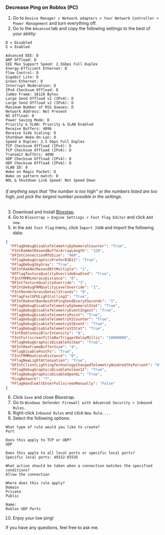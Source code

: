 ### Decrease Ping on Roblox (PC)

1. Go to `Device Manager > Network adapters > Your Network Controller > Power Management` and turn everything off.
2. Go to the `Advanced` tab and copy the following settings to the best of your ability:
```
D = Disabled
E = Enabled

Advanced EEE: D
ARP Offload: D
EEE Max Support Speed: 2.5Gbps Full Duplex
Energy-Efficient Ethernet: D
Flow Control: D
Gigabit Lite: D
Green Ethernet: D
Interrupt Moderation: D
IPv4 Checksum Offload: D
Jumbo Frame: 16128 Bytes
Large Send Offload v2 (IPv4): D
Large Send Offload v2 (IPv6): D
Maximum Number of RSS Queues: D
Network Address: Not Present
NS Offload: D
Power Saving Mode: D
Priority & VLAN: Priority & VLAN Enabled
Receive Buffers: 4096
Receive Side Scaling: D
Shutdown Wake-On-Lan: D
Speed & Duplex: 2.5 Gbps Full Duplex
TCP Checksum Offload (IPv4): D
TCP Checksum Offload (IPv6): D
Transmit Buffers: 4096
UDP Checksum Offload (IPv4): D
UDP Checksum Offload (IPv6): D
VLAN ID: 0
Wake on Magic Packet: D
Wake on pattern match: D
WOL & Shutdown Link Speed: Not Speed Down
```
###### If anything says that "the number is too high" or the numbers listed are too high, just pick the largest number possible in the settings.

3. Download and install [Bloxstap](https://bloxstraplabs.com/).
4. Go to `Bloxstrap > Engine Settings > Fast Flag Editor` and click `Add new`.
5. In the `Add Fast Flag` menu, click `Import JSON` and import the following data:
```json
{
  "FFlagDebugDisableTelemetryEphemeralCounter": "True",
  "FIntRakNetResendBufferArrayLength": "128",
  "DFIntConnectionMTUSize": "900",
  "FFlagDebugGraphicsPreferD3D11": "True",
  "FFlagDebugSkyGray": "True",
  "DFIntRakNetResendRttMultiple": "1",
  "DFFlagTextureQualityOverrideEnabled": "True",
  "FIntFRMMinGrassDistance": "0",
  "DFIntTextureQualityOverride": "3",
  "DFIntDebugFRMQualityLevelOverride": "1",
  "FIntRenderGrassDetailStrands": "0",
  "FFlagFastGPULightCulling3": "True",
  "DFIntRaknetBandwidthPingSendEveryXSeconds": "1",
  "FFlagDebugDisableTelemetryEphemeralStat": "True",
  "FFlagDebugDisableTelemetryEventIngest": "True",
  "FFlagDebugDisableTelemetryPoint": "True",
  "FFlagDebugDisableTelemetryV2Counter": "True",
  "FFlagDebugDisableTelemetryV2Event": "True",
  "FFlagDebugDisableTelemetryV2Stat": "True",
  "FIntRobloxGuiBlurIntensity": "0",
  "FIntFullscreenTitleBarTriggerDelayMillis": "18000000",
  "FFlagDebugGraphicsDisableVulkan": "True",
  "DFIntMaxFrameBufferSize": "4",
  "FFlagDisablePostFx": "True",
  "FIntFRMMaxGrassDistance": "0",
  "FFlagNewLightAttenuation": "True",
  "DFIntClientLightingTechnologyChangedTelemetryHundredthsPercent": "0",
  "FFlagDebugGraphicsDisableVulkan11": "True",
  "FFlagDebugGraphicsDisableOpenGL": "True",
  "FLogNetwork": "7",
  "FFlagHandleAltEnterFullscreenManually": "False"
}
```

6. Click `Save` and close Bloxstrap.
7. Go to `Windows Defender Firewall with Advanced Security > Inbound Rules`.
8. Right-click `Inbound Rules` and click `New Rule...`.
9. Select the following options:
```
What type of rule would you like to create?
Port

Does this apply to TCP or UDP?
UDP

Does this apple to all local ports or specific local ports?
Specific local ports: 49152-65535

What action should be taken when a connection matches the specified conditions?
Allow the connection

Where does this rule apply?
Domain
Private
Public

Name:
Roblox UDP Ports
```

10. Enjoy your low ping!

If you have any questions, feel free to ask me.
